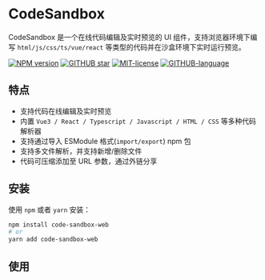 # CodeSandbox

CodeSandbox 是一个在线代码编辑及实时预览的 UI 组件，支持浏览器环境下编写 `html/js/css/ts/vue/react` 等类型的代码并在沙盒环境下实时运行预览。

[![NPM version](https://img.shields.io/npm/v/code-sandbox-web.svg)](https://www.npmjs.com/package/code-sandbox-web)
[![GITHUB star](https://img.shields.io/github/stars/zh-lx/code-sandbox.svg)](https://github.com/zh-lx/code-sandbox)
[![MIT-license](https://img.shields.io/npm/l/code-sandbox.svg)](https://opensource.org/licenses/MIT)
[![GITHUB-language](https://img.shields.io/github/languages/top/zh-lx/code-sandbox.svg)](https://github.com/zh-lx/code-sandbox)

## 特点

- 支持代码在线编辑及实时预览
- 内置 `Vue3 / React / Typescript / Javascript / HTML / CSS` 等多种代码解析器
- 支持通过导入 ESModule 格式(`import/export`) npm 包
- 支持多文件解析，并支持新增/删除文件
- 代码可压缩添加至 URL 参数，通过外链分享

## 安装

使用 `npm` 或者 `yarn` 安装：

```perl
npm install code-sandbox-web
# or
yarn add code-sandbox-web
```

## 使用
